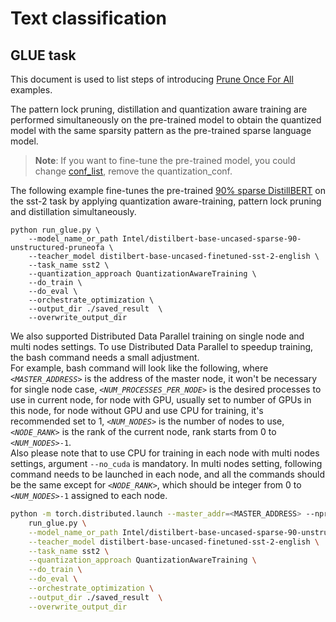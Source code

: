 # Text classification

## GLUE task

This document is used to list steps of introducing [Prune Once For All](https://arxiv.org/abs/2111.05754) examples.


The pattern lock pruning, distillation and quantization aware training are performed simultaneously on the pre-trained model to obtain the quantized model with the same sparsity pattern as the pre-trained sparse language model.
 
 >**Note**: If you want to fine-tune the pre-trained model, you could change [conf_list](./run_glue.py#L691), remove the quantization_conf.


The following example fine-tunes the pre-trained [90% sparse DistillBERT](Intel/distilbert-base-uncased-sparse-90-unstructured-pruneofa) on the sst-2 task by applying quantization aware-training, pattern lock pruning and distillation simultaneously.

```
python run_glue.py \
    --model_name_or_path Intel/distilbert-base-uncased-sparse-90-unstructured-pruneofa \
    --teacher_model distilbert-base-uncased-finetuned-sst-2-english \
    --task_name sst2 \
    --quantization_approach QuantizationAwareTraining \
    --do_train \
    --do_eval \
    --orchestrate_optimization \
    --output_dir ./saved_result  \
    --overwrite_output_dir 
```

We also supported Distributed Data Parallel training on single node and multi nodes settings. To use Distributed Data Parallel to speedup training, the bash command needs a small adjustment.
<br>
For example, bash command will look like the following, where *`<MASTER_ADDRESS>`* is the address of the master node, it won't be necessary for single node case, *`<NUM_PROCESSES_PER_NODE>`* is the desired processes to use in current node, for node with GPU, usually set to number of GPUs in this node, for node without GPU and use CPU for training, it's recommended set to 1, *`<NUM_NODES>`* is the number of nodes to use, *`<NODE_RANK>`* is the rank of the current node, rank starts from 0 to *`<NUM_NODES>`*`-1`.
<br>
Also please note that to use CPU for training in each node with multi nodes settings, argument `--no_cuda` is mandatory. In multi nodes setting, following command needs to be launched in each node, and all the commands should be the same except for *`<NODE_RANK>`*, which should be integer from 0 to *`<NUM_NODES>`*`-1` assigned to each node.

```bash
python -m torch.distributed.launch --master_addr=<MASTER_ADDRESS> --nproc_per_node=<NUM_PROCESSES_PER_NODE> --nnodes=<NUM_NODES> --node_rank=<NODE_RANK> \
    run_glue.py \
    --model_name_or_path Intel/distilbert-base-uncased-sparse-90-unstructured-pruneofa \
    --teacher_model distilbert-base-uncased-finetuned-sst-2-english \
    --task_name sst2 \
    --quantization_approach QuantizationAwareTraining \
    --do_train \
    --do_eval \
    --orchestrate_optimization \
    --output_dir ./saved_result  \
    --overwrite_output_dir
```
